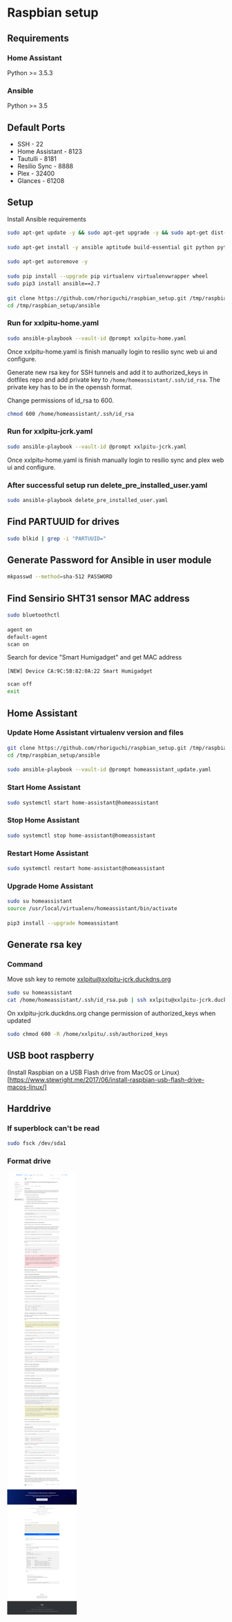 # Raspbian setup

## Requirements

### Home Assistant
Python >= 3.5.3

### Ansible
Python >= 3.5

## Default Ports

- SSH - 22
- Home Assistant - 8123
- Tautulli - 8181
- Resilio Sync - 8888
- Plex - 32400
- Glances - 61208

## Setup

Install Ansible requirements

```bash
sudo apt-get update -y && sudo apt-get upgrade -y && sudo apt-get dist-upgrade -y

sudo apt-get install -y ansible aptitude build-essential git python python-apt python-dev python-pip python3 python3-apt python3-pip python3-venv rsync

sudo apt-get autoremove -y

sudo pip install --upgrade pip virtualenv virtualenvwrapper wheel
sudo pip3 install ansible==2.7

git clone https://github.com/rhoriguchi/raspbian_setup.git /tmp/raspbian_setup
cd /tmp/raspbian_setup/ansible
```

### Run for xxlpitu-home.yaml

```bash
sudo ansible-playbook --vault-id @prompt xxlpitu-home.yaml
```

Once xxlpitu-home.yaml is finish manually login to resilio sync web ui and configure.

Generate new rsa key for SSH tunnels and add it to authorized_keys in dotfiles repo and add private key to `/home/homeassistant/.ssh/id_rsa`. The private key has to be in the openssh format.

Change permissions of id_rsa to 600.

```bash
chmod 600 /home/homeassistant/.ssh/id_rsa
```

### Run for xxlpitu-jcrk.yaml

```bash
sudo ansible-playbook --vault-id @prompt xxlpitu-jcrk.yaml
```

Once xxlpitu-home.yaml is finish manually login to resilio sync and plex web ui and configure.

### After successful setup run delete_pre_installed_user.yaml

```bash
sudo ansible-playbook delete_pre_installed_user.yaml
```

## Find PARTUUID for drives

```bash
sudo blkid | grep -i "PARTUUID="
```

## Generate Password for Ansible in user module

```bash
mkpasswd --method=sha-512 PASSWORD
```

## Find Sensirio SHT31 sensor MAC address

```bash
sudo bluetoothctl

agent on
default-agent
scan on
```

Search for device "Smart Humigadget" and get MAC address

`[NEW] Device CA:9C:5B:82:0A:22 Smart Humigadget`

```bash
scan off
exit
```

## Home Assistant

### Update Home Assistant virtualenv version and files

```bash
git clone https://github.com/rhoriguchi/raspbian_setup.git /tmp/raspbian_setup
cd /tmp/raspbian_setup/ansible

sudo ansible-playbook --vault-id @prompt homeassistant_update.yaml
```

### Start Home Assistant

```bash
sudo systemctl start home-assistant@homeassistant
```

### Stop Home Assistant

```bash
sudo systemctl stop home-assistant@homeassistant
```

### Restart Home Assistant

```bash
sudo systemctl restart home-assistant@homeassistant
```

### Upgrade Home Assistant

```bash
sudo su homeassistant
source /usr/local/virtualenv/homeassistant/bin/activate

pip3 install --upgrade homeassistant
```

## Generate rsa key

### Command

Move ssh key to remote xxlpitu@xxlpitu-jcrk.duckdns.org

```bash
sudo su homeassistant
cat /home/homeassistant/.ssh/id_rsa.pub | ssh xxlpitu@xxlpitu-jcrk.duckdns.org "mkdir -p ~/.ssh && cat >> /home/xxlpitu/.ssh/authorized_keys"
```

On xxlpitu-jcrk.duckdns.org change permission of authorized_keys when updated

```bash
sudo chmod 600 -R /home/xxlpitu/.ssh/authorized_keys
```

## USB boot raspberry
(Install Raspbian on a USB Flash drive from MacOS or Linux)[https://www.stewright.me/2017/06/install-raspbian-usb-flash-drive-macos-linux/]

## Harddrive

### If superblock can't be read

```bash
sudo fsck /dev/sda1
```

### Format drive

![Format drive](images/Format_drive.png?raw=true)

